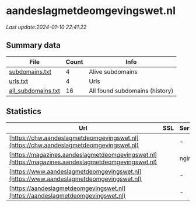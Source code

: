 # aandeslagmetdeomgevingswet.nl
*Last update:2024-01-10 22:41:22*
## Summary data
| File       | Count | Info |
|------------|-------|------|
|[subdomains.txt](/data/aandeslagmetdeomgevingswet/subdomains.txt)|4|Alive subdomains|
|[urls.txt](/data/aandeslagmetdeomgevingswet/urls.txt)|4|Urls|
|[all_subdomains.txt](/data/aandeslagmetdeomgevingswet/all_subdomains.txt)|16|All found subdomains (history)|
## Statistics
| Url | SSL | Server | Cookie | HSTS | CSP | XFO | XXP | RP | Tech |
|------------|-------|------|------|------|------|------|------|------|------|
|[https://chw.aandeslagmetdeomgevingswet.nl](https://chw.aandeslagmetdeomgevingswet.nl)| |-| |:white_check_mark: | |:white_check_mark: | |:white_check_mark: | |:white_check_mark: | |Google Tag Manager H...| |
|[https://magazines.aandeslagmetdeomgevingswet.nl](https://magazines.aandeslagmetdeomgevingswet.nl)| |nginx| |:white_check_mark: | |:warning: |:white_check_mark: | |:white_check_mark: | |:white_check_mark: | |HSTS Nginx| |
|[https://www.aandeslagmetdeomgevingswet.nl](https://www.aandeslagmetdeomgevingswet.nl)| |-| |:white_check_mark: | |:white_check_mark: | |:white_check_mark: | |:white_check_mark: | |HSTS Microsoft ASP.N...| |
|[https://aandeslagmetdeomgevingswet.nl](https://aandeslagmetdeomgevingswet.nl)| |-| |:white_check_mark: | |:white_check_mark: | |:white_check_mark: | |:white_check_mark: | |Google Tag Manager H...| |